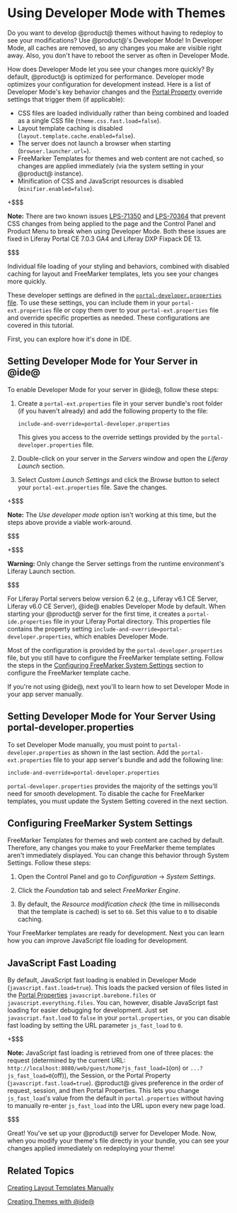 # Using Developer Mode with Themes [](id=using-developer-mode-with-themes)

Do you want to develop @product@ themes without having to redeploy to see your
modifications? Use @product@'s Developer Mode! In Developer Mode, all caches are 
removed, so any changes you make are visible right away. Also, you don't have to 
reboot the server as often in Developer Mode.

How does Developer Mode let you see your changes more quickly? By default,
@product@ is optimized for performance. Developer mode optimizes your
configuration for development instead. Here is a list of Developer Mode's key
behavior changes and the 
[Portal Property](https://docs.liferay.com/portal/7.0/propertiesdoc/portal.properties.html)
override settings that trigger them (if applicable):

- CSS files are loaded individually rather than being combined and loaded as a
  single CSS file (`theme.css.fast.load=false`).
- Layout template caching is disabled (`layout.template.cache.enabled=false`).
- The server does not launch a browser when starting (`browser.launcher.url=`).
- FreeMarker Templates for themes and web content are not cached, so changes
  are applied immediately (via the system setting in your @product@ instance).
- Minification of CSS and JavaScript resources is disabled
  (`minifier.enabled=false`).

+$$$

**Note:** There are two known issues [LPS-71350](https://issues.liferay.com/browse/LPS-71350) 
and [LPS-70364](https://issues.liferay.com/browse/LPS-70364) that prevent CSS 
changes from being applied to the page and the Control Panel and Product Menu to
break when using Developer Mode. Both these issues are fixed in Liferay Portal
CE 7.0.3 GA4 and Liferay DXP Fixpack DE 13.

$$$

Individual file loading of your styling and behaviors, combined with disabled
caching for layout and FreeMarker templates, lets you see your changes more 
quickly. 

These developer settings are defined in the 
[`portal-developer.properties` file](https://github.com/liferay/liferay-portal/blob/7.0.x/portal-impl/src/portal-developer.properties). 
To use these settings, you can include them in your `portal-ext.properties` file 
or copy them over to your `portal-ext.properties` file and override specific 
properties as needed. These configurations are covered in this tutorial.

First, you can explore how it's done in IDE. 

## Setting Developer Mode for Your Server in @ide@ [](id=setting-developer-mode-for-your-server-in-liferay-ide)

To enable Developer Mode for your server in @ide@, follow these steps: 

1.  Create a `portal-ext.properties` file in your server bundle's root folder 
    (if you haven't already) and add the following property to the file:

        include-and-override=portal-developer.properties
 
    This gives you access to the override settings provided by the
    `portal-developer.properties` file. 
 
2.  Double-click on your server in the *Servers* window and open the 
    *Liferay Launch* section.
 
3.  Select *Custom Launch Settings* and click the *Browse* button to select your 
    `portal-ext.properties` file. Save the changes.
 
+$$$

**Note:** The *Use developer mode* option isn't working at this time, but 
the steps above provide a viable work-around.

$$$

+$$$

**Warning:** Only change the Server settings from the runtime environment's 
Liferay Launch section.

$$$

For Liferay Portal servers below version 6.2 (e.g., Liferay v6.1 CE Server,
Liferay v6.0 CE Server), @ide@ enables Developer Mode by default. When
starting your @product@ server for the first time, it creates a
`portal-ide.properties` file in your Liferay Portal directory. This properties
file contains the property setting 
`include-and-override=portal-developer.properties`, which enables Developer 
Mode. 

Most of the configuration is provided by the `portal-developer.properties` file, 
but you still have to configure the FreeMarker template setting. Follow the 
steps in the [Configuring FreeMarker System Settings](/develop/tutorials/-/knowledge_base/7-0/using-developer-mode-with-themes#configuring-freemarker-system-settings) 
section to configure the FreeMarker template cache. 

If you're not using @ide@, next you'll to learn how to set Developer Mode in
your app server manually. 

## Setting Developer Mode for Your Server Using portal-developer.properties [](id=setting-developer-mode-for-your-server-using-portal-developer-properties)

To set Developer Mode manually, you must point to `portal-developer.properties` 
as shown in the last section. Add the `portal-ext.properties` file to your app 
server's bundle and add the following line:

    include-and-override=portal-developer.properties
 
`portal-developer.properties` provides the majority of the settings you'll need 
for smooth development. To disable the cache for FreeMarker templates, you must 
update the System Setting covered in the next section. 

## Configuring FreeMarker System Settings [](id=configuring-freemarker-system-settings)

FreeMarker Templates for themes and web content are cached by default. Therefore, 
any changes you make to your FreeMarker theme templates aren't immediately
displayed. You can change this behavior through System Settings. Follow these
steps: 

1.  Open the Control Panel and go to *Configuration* &rarr; *System Settings*.

2.  Click the *Foundation* tab and select *FreeMarker Engine*.

3.  By default, the *Resource modification check* (the time in milliseconds that
    the template is cached) is set to `60`. Set this value to `0` to disable
    caching.

Your FreeMarker templates are ready for development. Next you can learn how you 
can improve JavaScript file loading for development. 

## JavaScript Fast Loading [](id=javascript-fast-loading)

By default, JavaScript fast loading is enabled in Developer Mode 
(`javascript.fast.load=true`). This loads the packed version of files listed in 
the [Portal Properties](https://docs.liferay.com/portal/7.0/propertiesdoc/portal.properties.html#JavaScript) 
`javascript.barebone.files` or `javascript.everything.files`. You can, however, 
disable JavaScript fast loading for easier debugging for development. Just set 
`javascript.fast.load` to `false` in your `portal.properties`, or you can 
disable fast loading by setting the URL parameter `js_fast_load` to `0`.

+$$$

**Note:** JavaScript fast loading is retrieved from one of three places: the 
request (determined by the current URL: 
`http://localhost:8080/web/guest/home?js_fast_load=1`(on) or 
`...?js_fast_load=0`(off)), the Session, or the Portal Property 
(`javascript.fast.load=true`). @product@ gives preference in the order of 
request, session, and then Portal Properties. This lets you change 
`js_fast_load`'s value from the default in `portal.properties` without having to 
manually re-enter `js_fast_load` into the URL upon every new page load.

$$$

Great! You've set up your @product@ server for Developer Mode. Now, when you
modify your theme's file directly in your bundle, you can see your changes 
applied immediately on redeploying your theme!

## Related Topics [](id=related-topics)

[Creating Layout Templates Manually](/develop/tutorials/-/knowledge_base/7-0/creating-layout-templates-manually)

[Creating Themes with @ide@](/develop/tutorials/-/knowledge_base/7-0/creating-themes-with-liferay-ide)
